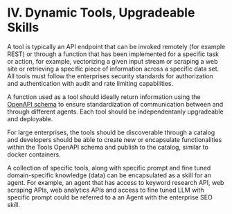 # IV. Dynamic Tools, Upgradeable Skills

A tool is typically an API endpoint that can be invoked remotely (for example REST) or through a function that has been implemented for a specific task or action, for example, vectorizing a given input stream or scraping a web site or retrieving a specific piece of information across a specific data set. All tools must follow the enterprises security standards for authorization and authentication with audit and rate limiting capabilities.

A function used as a tool should ideally return information using the[ OpenAPI schema](https://swagger.io/specification/) to ensure standardization of communication between and through different agents. Each tool should be independentanly upgradeable and deployable.&#x20;

For large enterprises, the tools should be discoverable through a catalog and developers should be able to create new or encapsulate functionalities within the Tools OpenAPI schema and publish to the catalog, similar to docker containers.&#x20;

A collection of specific tools, along with specific prompt and fine tuned domain-specific knowledge (data) can be encapsulated as a skill for an agent. For example, an agent that has access to keyword research API, web scraping APIs, web analytics APIs and access to fine tuned LLM with specific prompt could be referred to a an Agent with the enterprise SEO skill.&#x20;
